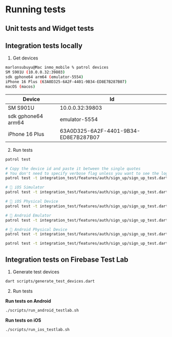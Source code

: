 # Running tests

## Unit tests and Widget tests


## Integration tests locally
1. Get devices
``` bash
marlonsubuyu@Mac inmo_mobile % patrol devices
SM S901U (10.0.0.32:39803)
sdk gphone64 arm64 (emulator-5554)
iPhone 16 Plus (63A0D325-6A2F-4401-9B34-ED8E7B287B07)
macOS (macos)
```
| Device                | Id                                    |
| ----------------------| --------------------------------------|
| SM S901U              | 10.0.0.32:39803                       |
| sdk gphone64 arm64    | emulator-5554                         |
| iPhone 16 Plus        | 63A0D325-6A2F-4401-9B34-ED8E7B287B07  |

2. Run tests
``` bash
patrol test
```

``` bash
# Copy the device id and paste it between the single quotes
# You don't need to specify verbose flag unless you want to see the logs
patrol test -t integration_test/features/auth/sign_up/sign_up_test.dart --verbose --device='iPhone 16 Pro Max'

# 🍎 iOS Simulator
patrol test -t integration_test/features/auth/sign_up/sign_up_test.dart --verbose --device='iPhone 16 Pro Max'

# 🍎 iOS Physical Device
patrol test -t integration_test/features/auth/sign_up/sign_up_test.dart --verbose --device='Marlon Subuyú’s iPhone' --release

# 🤖 Android Emulator
patrol test -t integration_test/features/auth/sign_up/sign_up_test.dart --verbose --device='sdk gphone64 arm64'

# 🤖 Android Physical Device
patrol test -t integration_test/features/auth/sign_up/sign_up_test.dart --verbose --device='SM F936U'

patrol test -t integration_test/features/auth/sign_up/sign_up_test.dart --verbose --device='SM S901U'
```

## Integration tests on Firebase Test Lab

1. Generate test devices
``` bash
dart scripts/generate_test_devices.dart
```

2. Run tests

**Run tests on Android**
``` bash
./scripts/run_android_testlab.sh
```

**Run tests on iOS**
``` bash
./scripts/run_ios_testlab.sh
```